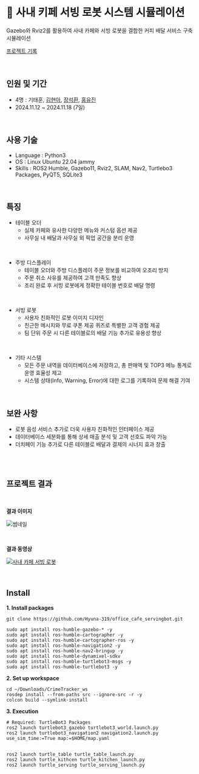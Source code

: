  🤖 사내 키페 서빙 로봇 시스템 시뮬레이션
=============
Gazebo와 Rviz2를 활용하여 사내 카페와 서빙 로봇을 결합한 커피 배달 서비스 구축 시뮬레이션


[프로젝트 기록](https://velog.io/@cherry0319/%EC%82%AC%EB%82%B4-%EC%B9%B4%ED%8E%98-%EC%84%9C%EB%B9%99-%EB%A1%9C%EB%B4%87-%EC%8B%9C%EB%AE%AC%EB%A0%88%EC%9D%B4%EC%85%98) 

<br>


인원 및 기간
-------------
* 4명 : 기태훈, [김현아](https://github.com/Hyuna-319), [장석환](https://github.com/JSH0101), [홍유진](https://github.com/dbwls99706)
* 2024.11.12 ~ 2024.11.18 (7일)
  
<br> 

사용 기술
-------------
* Language : Python3
* OS : Linux Ubuntu 22.04 jammy
* Skills : ROS2 Humble, Gazebo11, Rviz2, SLAM, Nav2, Turtlebo3 Packages, PyQT5, SQLite3

  
<br>

특징
-------------
* 테이블 오더
  - 실제 카페와 유사한 다양한 메뉴와 커스텀 옵션 제공
  - 사무실 내 배달과 사무실 외 픽업 공간을 분리 운영

 
<br>

* 주방 디스플레이
  - 테이블 오더와 주방 디스플레이 주문 정보를 비교하여 오조리 방지
  - 주문 취소 사유를 제공하여 고객 만족도 향상
  - 조리 완료 후 서빙 로봇에게 정확한 테이블 번호로 배달 명령

    
<br>

* 서빙 로봇 
  - 사용자 친화적인 로봇 이미지 디자인 
  - 친근한 메시지와 무료 쿠폰 제공 퀴즈로 특별한 고객 경험 제공
  - 팀 단위 주문 시 다른 테이블로의 배달 기능 추가로 유용성 향상

<br>

* 기타 시스템
  - 모든 주문 내역을 데이터베이스에 저장하고, 총 판매액 및 TOP3 메뉴 통계로 운영 효율성 제고
  - 시스템 상태(Info, Warning, Error)에 대한 로그를 기록하여 문제 해결 기여  



<br>

보완 사항
-------------
* 로봇 음성 서비스 추가로 더욱 사용자 친화적인 인터페이스 제공
* 데이터베이스 세분화를 통해 상세 매출 분석 및 고객 선호도 파악 가능
* 더치페이 기능 추가로 다른 테이블로 배달과 결제의 시너지 효과 창출


<br>
<br>


프로젝트 결과
-------------



<br>

**결과 이미지**


![썸네일](https://github.com/user-attachments/assets/a9a08523-2e82-4bdd-a49b-35def1179d53)

<br>

**결과 동영상**

[![사내 카페 서빙 로봇 ](https://img.youtube.com/vi/FOsplIEOXMg/hqdefault.jpg)](https://www.youtube.com/watch?v=FOsplIEOXMg)


<br>

Install
-------------

**1. Install packages**
```
git clone https://github.com/Hyuna-319/office_cafe_servingbot.git

sudo apt install ros-humble-gazebo-* -y
sudo apt install ros-humble-cartographer -y
sudo apt install ros-humble-cartographer-ros -y
sudo apt install ros-humble-navigation2 -y
sudo apt install ros-humble-nav2-bringup -y
sudo apt install ros-humble-dynamixel-sdkv
sudo apt install ros-humble-turtlebot3-msgs -y
sudo apt install ros-humble-turtlebot3 -y

```
**2. Set up workspace**
```
cd ~/Downloads/CrimeTracker_ws
rosdep install --from-paths src --ignore-src -r -y
colcon build --symlink-install
```

**3. Execution**
```
# Required: TurtleBot3 Packages
ros2 launch turtlebot3_gazebo turtlebot3_world.launch.py
ros2 launch turtlebot3_navigation2 navigation2.launch.py use_sim_time:=True map:=$HOME/map.yaml 


ros2 launch turtle_table turtle_table_launch.py
ros2 launch turtle_kithcen turtle_kitchen_launch.py
ros2 launch turtle_serving turtle_serving_launch.py
```
